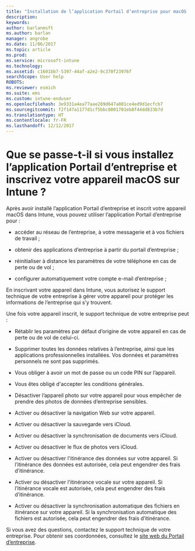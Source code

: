 ```yaml
---
title: "Installation de l’application Portail d’entreprise pour macOS | Microsoft Docs"
description: 
keywords: 
author: barlanmsft
ms.author: barlan
manager: angrobe
ms.date: 11/06/2017
ms.topic: article
ms.prod: 
ms.service: microsoft-intune
ms.technology: 
ms.assetid: c1601bb7-5397-44af-a2e2-9c370f23976f
searchScope: User help
ROBOTS: 
ms.reviewer: esmich
ms.suite: ems
ms.custom: intune-enduser
ms.openlocfilehash: 3e9331a4ea77aae289d647a801ce4ed9d1ecfcb7
ms.sourcegitcommit: f2f147a1177d1cf5bbc8001701eb8f44dd833b7d
ms.translationtype: HT
ms.contentlocale: fr-FR
ms.lasthandoff: 12/12/2017
---
```

# <a name="what-happens-if-you-install-the-company-portal-app-and-enroll-your-macos-device-in-intune"></a>Que se passe-t-il si vous installez l’application Portail d’entreprise et inscrivez votre appareil macOS sur Intune ?

Après avoir installé l’application Portail d’entreprise et inscrit votre appareil macOS dans Intune, vous pouvez utiliser l’application Portail d’entreprise pour :

-   accéder au réseau de l’entreprise, à votre messagerie et à vos fichiers de travail ;

-   obtenir des applications d’entreprise à partir du portail d’entreprise ;

-   réinitialiser à distance les paramètres de votre téléphone en cas de perte ou de vol ;

-   configurer automatiquement votre compte e-mail d’entreprise ;

En inscrivant votre appareil dans Intune, vous autorisez le support technique de votre entreprise à gérer votre appareil pour protéger les informations de l’entreprise qui s’y trouvent.

Une fois votre appareil inscrit, le support technique de votre entreprise peut :

-   Rétablir les paramètres par défaut d’origine de votre appareil en cas de perte ou de vol de celui-ci.

-   Supprimer toutes les données relatives à l’entreprise, ainsi que les applications professionnelles installées. Vos données et paramètres personnels ne sont pas supprimés.

-   Vous obliger à avoir un mot de passe ou un code PIN sur l’appareil.

-   Vous êtes obligé d'accepter les conditions générales.

-   Désactiver l’appareil photo sur votre appareil pour vous empêcher de prendre des photos de données d’entreprise sensibles.

-   Activer ou désactiver la navigation Web sur votre appareil.

-   Activer ou désactiver la sauvegarde vers iCloud.

-   Activer ou désactiver la synchronisation de documents vers iCloud.

-   Activer ou désactiver le flux de photos vers iCloud.

-   Activer ou désactiver l'itinérance des données sur votre appareil. Si l’itinérance des données est autorisée, cela peut engendrer des frais d’itinérance.

-   Activer ou désactiver l'itinérance vocale sur votre appareil. Si l’itinérance vocale est autorisée, cela peut engendrer des frais d’itinérance.

-   Activer ou désactiver la synchronisation automatique des fichiers en itinérance sur votre appareil. Si la synchronisation automatique des fichiers est autorisée, cela peut engendrer des frais d’itinérance.

Si vous avez des questions, contactez le support technique de votre entreprise. Pour obtenir ses coordonnées, consultez le [site web du Portail d’entreprise](https://portal.manage.microsoft.com#HelpDeskDialog).
